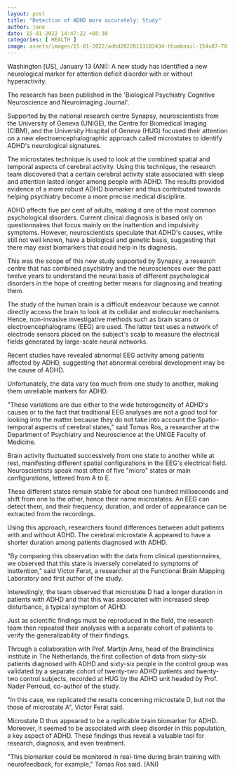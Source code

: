 ```yaml
---
layout: post
title: "Detection of ADHD more accurately: Study"
author: jane 
date: 15-01-2022 14:47:22 +05:30 
categories: [ HEALTH ] 
image: assets/images/15-01-2022/adhd20220113103434-thumbnail-154x87-70.jpg
---
```

Washington [US], January 13 (ANI): A new study has identified a new neurological marker for attention deficit disorder with or without hyperactivity.

The research has been published in the 'Biological Psychiatry Cognitive Neuroscience and Neuroimaging Journal'.

Supported by the national research centre Synapsy, neuroscientists from the University of Geneva (UNIGE), the Centre for Biomedical Imaging (CIBM), and the University Hospital of Geneva (HUG) focused their attention on a new electroencephalographic approach called microstates to identify ADHD's neurological signatures.

The microstates technique is used to look at the combined spatial and temporal aspects of cerebral activity. Using this technique, the research team discovered that a certain cerebral activity state associated with sleep and attention lasted longer among people with ADHD. The results provided evidence of a more robust ADHD biomarker and thus contributed towards helping psychiatry become a more precise medical discipline.

ADHD affects five per cent of adults, making it one of the most common psychological disorders. Current clinical diagnosis is based only on questionnaires that focus mainly on the inattention and impulsivity symptoms. However, neuroscientists speculate that ADHD's causes, while still not well known, have a biological and genetic basis, suggesting that there may exist biomarkers that could help in its diagnosis.

This was the scope of this new study supported by Synapsy, a research centre that has combined psychiatry and the neurosciences over the past twelve years to understand the neural basis of different psychological disorders in the hope of creating better means for diagnosing and treating them.

The study of the human brain is a difficult endeavour because we cannot directly access the brain to look at its cellular and molecular mechanisms. Hence, non-invasive investigative methods such as brain scans or electroencephalograms (EEG) are used. The latter test uses a network of electrode sensors placed on the subject's scalp to measure the electrical fields generated by large-scale neural networks.

Recent studies have revealed abnormal EEG activity among patients affected by ADHD, suggesting that abnormal cerebral development may be the cause of ADHD.

Unfortunately, the data vary too much from one study to another, making them unreliable markers for ADHD.



"These variations are due either to the wide heterogeneity of ADHD's causes or to the fact that traditional EEG analyses are not a good tool for looking into the matter because they do not take into account the Spatio-temporal aspects of cerebral states," said Tomas Ros, a researcher at the Department of Psychiatry and Neuroscience at the UNIGE Faculty of Medicine.

Brain activity fluctuated successively from one state to another while at rest, manifesting different spatial configurations in the EEG's electrical field. Neuroscientists speak most often of five "micro" states or main configurations, lettered from A to E.

These different states remain stable for about one hundred milliseconds and shift from one to the other, hence their name microstates. An EEG can detect them, and their frequency, duration, and order of appearance can be extracted from the recordings.

Using this approach, researchers found differences between adult patients with and without ADHD. The cerebral microstate A appeared to have a shorter duration among patients diagnosed with ADHD.

"By comparing this observation with the data from clinical questionnaires, we observed that this state is inversely correlated to symptoms of inattention," said Victor Ferat, a researcher at the Functional Brain Mapping Laboratory and first author of the study.

Interestingly, the team observed that microstate D had a longer duration in patients with ADHD and that this was associated with increased sleep disturbance, a typical symptom of ADHD.

Just as scientific findings must be reproduced in the field, the research team then repeated their analyses with a separate cohort of patients to verify the generalizability of their findings.

Through a collaboration with Prof. Martijn Arns, head of the Brainclinics institute in The Netherlands, the first collection of data from sixty-six patients diagnosed with ADHD and sixty-six people in the control group was validated by a separate cohort of twenty-two ADHD patients and twenty-two control subjects, recorded at HUG by the ADHD unit headed by Prof. Nader Perroud, co-author of the study.

"In this case, we replicated the results concerning microstate D, but not the those of microstate A", Victor Ferat said.

Microstate D thus appeared to be a replicable brain biomarker for ADHD. Moreover, it seemed to be associated with sleep disorder in this population, a key aspect of ADHD. These findings thus reveal a valuable tool for research, diagnosis, and even treatment.

"This biomarker could be monitored in real-time during brain training with neurofeedback, for example," Tomas Ros said. (ANI)


